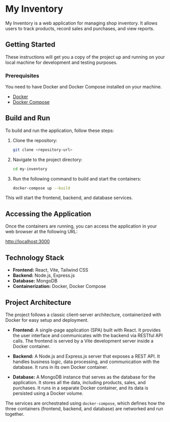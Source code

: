 # My Inventory

My Inventory is a web application for managing shop inventory. It allows users to track products, record sales and purchases, and view reports.

## Getting Started

These instructions will get you a copy of the project up and running on your local machine for development and testing purposes.

### Prerequisites

You need to have Docker and Docker Compose installed on your machine.

*   [Docker](https://docs.docker.com/get-docker/)
*   [Docker Compose](https://docs.docker.com/compose/install/)

## Build and Run

To build and run the application, follow these steps:

1.  Clone the repository:
    ```sh
    git clone <repository-url>
    ```
2.  Navigate to the project directory:
    ```sh
    cd my-inventory
    ```
3.  Run the following command to build and start the containers:
    ```sh
    docker-compose up --build
    ```

This will start the frontend, backend, and database services.

## Accessing the Application

Once the containers are running, you can access the application in your web browser at the following URL:

[http://localhost:3000](http://localhost:3000)

## Technology Stack

*   **Frontend:** React, Vite, Tailwind CSS
*   **Backend:** Node.js, Express.js
*   **Database:** MongoDB
*   **Containerization:** Docker, Docker Compose


## Project Architecture

The project follows a classic client-server architecture, containerized with Docker for easy setup and deployment.

*   **Frontend:** A single-page application (SPA) built with React. It provides the user interface and communicates with the backend via RESTful API calls. The frontend is served by a Vite development server inside a Docker container.

*   **Backend:** A Node.js and Express.js server that exposes a REST API. It handles business logic, data processing, and communication with the database. It runs in its own Docker container.

*   **Database:** A MongoDB instance that serves as the database for the application. It stores all the data, including products, sales, and purchases. It runs in a separate Docker container, and its data is persisted using a Docker volume.

The services are orchestrated using `docker-compose`, which defines how the three containers (frontend, backend, and database) are networked and run together.

